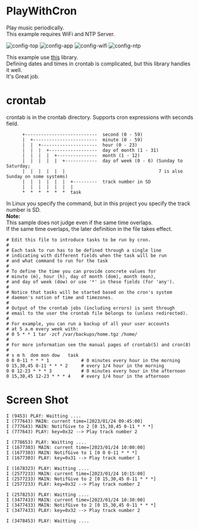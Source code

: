 # PlayWithCron


Play music periodically.   
This example requires WiFi and NTP Server.   

![config-top](https://user-images.githubusercontent.com/6020549/214195753-18010318-4560-42fe-8aed-239fa8f8b7f6.jpg)
![config-app](https://user-images.githubusercontent.com/6020549/214195744-3fbc0c75-16f4-497c-af03-80935bbb69b7.jpg)
![config-wifi](https://user-images.githubusercontent.com/6020549/214195754-ae72367f-7013-4096-9822-df56108c9ef8.jpg)
![config-ntp](https://user-images.githubusercontent.com/6020549/214195749-639c3ce1-3f7f-4f90-9109-d002028a2c45.jpg)

This example use [this](https://github.com/staticlibs/ccronexpr) library.   
Defining dates and times in crontab is complicated, but this library handles it well.   
It's Great job.   

# crontab
crontab is in the crontab directory.
Supports cron expressions with seconds field.
```
      +---------------------------  second (0 - 59)
      |  +------------------------  minute (0 - 59)
      |  |  +---------------------  hour (0 - 23)
      |  |  |  +------------------  day of month (1 - 31)
      |  |  |  |  +---------------  month (1 - 12)
      |  |  |  |  |  +------------  day of week (0 - 6) (Sunday to Saturday;
      |  |  |  |  |  |                                   7 is also Sunday on some systems)
      |  |  |  |  |  |  +---------  track number in SD
      |  |  |  |  |  |  |
      *  *  *  *  *  *  task
```

In Linux you specify the command, but in this project you specify the track number is SD.   
__Note:__   
This sample does not judge even if the same time overlaps.   
If the same time overlaps, the later definition in the file takes effect.   

```
# Edit this file to introduce tasks to be run by cron.
#
# Each task to run has to be defined through a single line
# indicating with different fields when the task will be run
# and what command to run for the task
#
# To define the time you can provide concrete values for
# minute (m), hour (h), day of month (dom), month (mon),
# and day of week (dow) or use '*' in these fields (for 'any').
#
# Notice that tasks will be started based on the cron's system
# daemon's notion of time and timezones.
#
# Output of the crontab jobs (including errors) is sent through
# email to the user the crontab file belongs to (unless redirected).
#
# For example, you can run a backup of all your user accounts
# at 5 a.m every week with:
# 0 5 * * 1 tar -zcf /var/backups/home.tgz /home/
#
# For more information see the manual pages of crontab(5) and cron(8)
#
# s m h  dom mon dow   task
0 0 0-11 * * * 1            # 0 minutes every hour in the morning
0 15,30,45 0-11 * * * 2     # every 1/4 hour in the morning
0 0 12-23 * * * 3           # 0 minutes every hour in the afternoon
0 15,30,45 12-23 * * * 4    # every 1/4 hour in the afternoon
```

# Screen Shot
```
I (9453) PLAY: Waitting ....
I (777643) MAIN: current time=[2023/01/24 09:45:00]
I (777643) MAIN: NotifGive to 2 [0 15,30,45 0-11 * * *]
I (777643) PLAY: key=0x32 --> Play track number 2

I (778653) PLAY: Waitting ....
I (1677303) MAIN: current time=[2023/01/24 10:00:00]
I (1677303) MAIN: NotifGive to 1 [0 0 0-11 * * *]
I (1677303) PLAY: key=0x31 --> Play track number 1

I (1678323) PLAY: Waitting ....
I (2577233) MAIN: current time=[2023/01/24 10:15:00]
I (2577233) MAIN: NotifGive to 2 [0 15,30,45 0-11 * * *]
I (2577233) PLAY: key=0x32 --> Play track number 2

I (2578253) PLAY: Waitting ....
I (3477433) MAIN: current time=[2023/01/24 10:30:00]
I (3477433) MAIN: NotifGive to 2 [0 15,30,45 0-11 * * *]
I (3477433) PLAY: key=0x32 --> Play track number 2

I (3478453) PLAY: Waitting ....

